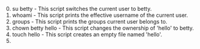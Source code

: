 0. su betty - This script switches the current user to betty.
1. whoami - This script prints the effective username of the current user.
2. groups - This script prints the groups current user belongs to.
3. chown betty hello - This script changes the ownership of 'hello' to betty.
4. touch hello - This script creates an empty file named 'hello'.
5. 